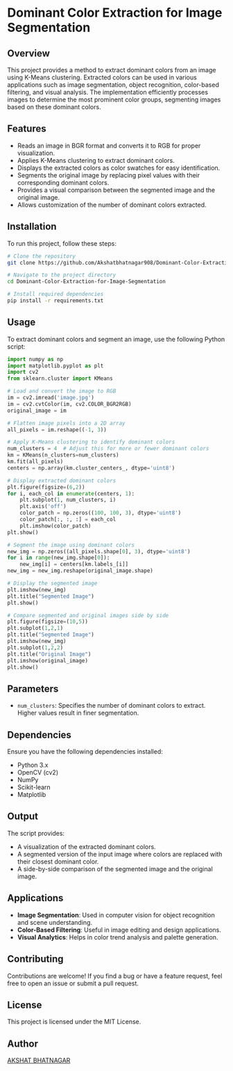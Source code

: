 # Dominant Color Extraction for Image Segmentation

## Overview
This project provides a method to extract dominant colors from an image using K-Means clustering. Extracted colors can be used in various applications such as image segmentation, object recognition, color-based filtering, and visual analysis. The implementation efficiently processes images to determine the most prominent color groups, segmenting images based on these dominant colors.

## Features
- Reads an image in BGR format and converts it to RGB for proper visualization.
- Applies K-Means clustering to extract dominant colors.
- Displays the extracted colors as color swatches for easy identification.
- Segments the original image by replacing pixel values with their corresponding dominant colors.
- Provides a visual comparison between the segmented image and the original image.
- Allows customization of the number of dominant colors extracted.

## Installation
To run this project, follow these steps:

```bash
# Clone the repository
git clone https://github.com/Akshatbhatnagar908/Dominant-Color-Extraction-for-Image-Segmentation.git

# Navigate to the project directory
cd Dominant-Color-Extraction-for-Image-Segmentation

# Install required dependencies
pip install -r requirements.txt
```

## Usage
To extract dominant colors and segment an image, use the following Python script:

```python
import numpy as np
import matplotlib.pyplot as plt
import cv2
from sklearn.cluster import KMeans

# Load and convert the image to RGB
im = cv2.imread('image.jpg')
im = cv2.cvtColor(im, cv2.COLOR_BGR2RGB)
original_image = im

# Flatten image pixels into a 2D array
all_pixels = im.reshape((-1, 3))

# Apply K-Means clustering to identify dominant colors
num_clusters = 4  # Adjust this for more or fewer dominant colors
km = KMeans(n_clusters=num_clusters)
km.fit(all_pixels)
centers = np.array(km.cluster_centers_, dtype='uint8')

# Display extracted dominant colors
plt.figure(figsize=(6,2))
for i, each_col in enumerate(centers, 1):
    plt.subplot(1, num_clusters, i)
    plt.axis('off')
    color_patch = np.zeros((100, 100, 3), dtype='uint8')
    color_patch[:, :, :] = each_col
    plt.imshow(color_patch)
plt.show()

# Segment the image using dominant colors
new_img = np.zeros((all_pixels.shape[0], 3), dtype='uint8')
for i in range(new_img.shape[0]):
    new_img[i] = centers[km.labels_[i]]
new_img = new_img.reshape(original_image.shape)

# Display the segmented image
plt.imshow(new_img)
plt.title("Segmented Image")
plt.show()

# Compare segmented and original images side by side
plt.figure(figsize=(10,5))
plt.subplot(1,2,1)
plt.title("Segmented Image")
plt.imshow(new_img)
plt.subplot(1,2,2)
plt.title("Original Image")
plt.imshow(original_image)
plt.show()
```

## Parameters
- `num_clusters`: Specifies the number of dominant colors to extract. Higher values result in finer segmentation.

## Dependencies
Ensure you have the following dependencies installed:
- Python 3.x
- OpenCV (cv2)
- NumPy
- Scikit-learn
- Matplotlib

## Output
The script provides:
- A visualization of the extracted dominant colors.
- A segmented version of the input image where colors are replaced with their closest dominant color.
- A side-by-side comparison of the segmented image and the original image.

## Applications
- **Image Segmentation**: Used in computer vision for object recognition and scene understanding.
- **Color-Based Filtering**: Useful in image editing and design applications.
- **Visual Analytics**: Helps in color trend analysis and palette generation.

## Contributing
Contributions are welcome! If you find a bug or have a feature request, feel free to open an issue or submit a pull request.

## License
This project is licensed under the MIT License.

## Author
[AKSHAT BHATNAGAR](https://github.com/Akshatbhatnagar908)
